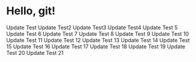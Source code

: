 # Hello, git!
Update Test
Update Test2
Update Test3
Update Test4
Update Test 5
Update Test 6
Update Test 7
Update Test 8
Update Test 9
Update Test 10
Update Test 11
Update Test 12
Update Test 13
Update Test 14
Update Test 15
Update Test 16
Update Test 17
Update Test 18
Update Test 19
Update Test 20
Update Test 21
